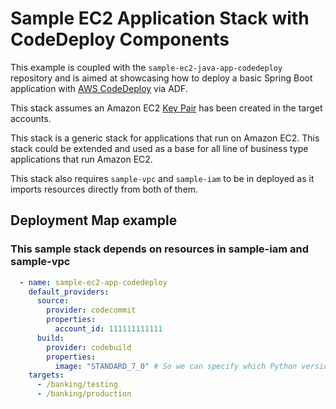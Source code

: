 # Sample EC2 Application Stack with CodeDeploy Components

This example is coupled with the `sample-ec2-java-app-codedeploy` repository and
is aimed at showcasing how to deploy a basic Spring Boot application with
[AWS CodeDeploy](https://docs.aws.amazon.com/codedeploy/latest/userguide/welcome.html)
via ADF.

This stack assumes an Amazon EC2
[Key Pair](https://docs.aws.amazon.com/AWSEC2/latest/UserGuide/ec2-key-pairs.html)
has been created in the target accounts.

This stack is a generic stack for applications that run on Amazon EC2.
This stack could be extended and used as a base for all line of business type
applications that run Amazon EC2.

This stack also requires `sample-vpc` and `sample-iam` to be in deployed as it
imports resources directly from both of them.

## Deployment Map example

### This sample stack depends on resources in sample-iam and sample-vpc

```yaml
  - name: sample-ec2-app-codedeploy
    default_providers:
      source:
        provider: codecommit
        properties:
          account_id: 111111111111
      build:
        provider: codebuild
        properties:
          image: "STANDARD_7_0" # So we can specify which Python version we need
    targets:
      - /banking/testing
      - /banking/production
```
